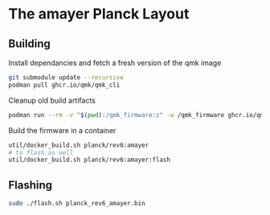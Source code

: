 # The amayer Planck Layout

## Building

Install dependancies and fetch a fresh version of the qmk image

```sh
git submodule update --recursive
podman pull ghcr.io/qmk/qmk_cli
```

Cleanup old build artifacts

```sh
podman run --rm -v "$(pwd):/qmk_firmware:z" -w /qmk_firmware ghcr.io/qmk/qmk_cli make clean
```

Build the firmware in a container

```sh
util/docker_build.sh planck/rev6:amayer
# to flash as well
util/docker_build.sh planck/rev6:amayer:flash
```

## Flashing

```sh
sudo ./flash.sh planck_rev6_amayer.bin
```
